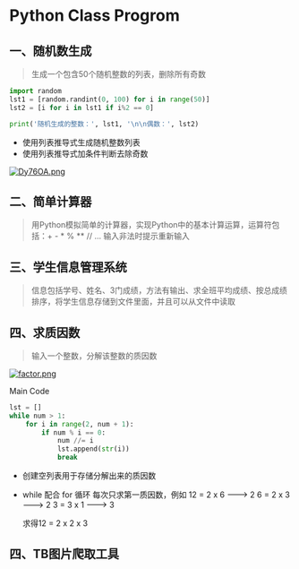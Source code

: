 # Python Class Progrom

## 一、随机数生成
> 生成一个包含50个随机整数的列表，删除所有奇数

```python
import random 
lst1 = [random.randint(0, 100) for i in range(50)]
lst2 = [i for i in lst1 if i%2 == 0]

print('随机生成的整数：', lst1, '\n\n偶数：', lst2)
```

- 使用列表推导式生成随机整数列表
- 使用列表推导式加条件判断去除奇数


[![Dy76OA.png](https://s3.ax1x.com/2020/11/28/Dy76OA.png)](https://imgchr.com/i/Dy76OA)


## 二、简单计算器
> 用Python模拟简单的计算器，实现Python中的基本计算运算，运算符包括：+ - * % ** // ... 输入非法时提示重新输入


## 三、学生信息管理系统
> 信息包括学号、姓名、3门成绩，方法有输出、求全班平均成绩、按总成绩排序，将学生信息存储到文件里面，并且可以从文件中读取

## 四、求质因数
>  输入一个整数，分解该整数的质因数


[![factor.png](https://s3.ax1x.com/2020/11/28/Dy5YUU.png)](https://imgchr.com/i/Dy5YUU)

Main Code
```python
lst = []
while num > 1:
	for i in range(2, num + 1):
		if num % i == 0:
			num //= i
			lst.append(str(i))
			break
```
- 创建空列表用于存储分解出来的质因数
- while 配合 for 循环 每次只求第一质因数，例如
	12 = 2 x 6 --->  2
	6 = 2 x 3 --->  2
	3 = 3 x 1 --->  3
	
	求得12 = 2 x 2 x 3


	



## 四、TB图片爬取工具

